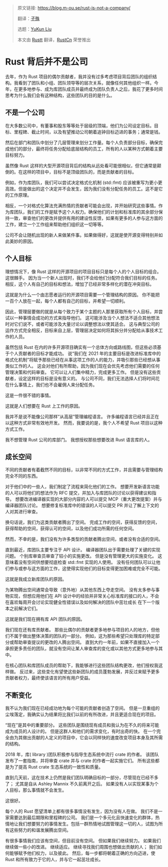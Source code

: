 > 原文链接: https://blog.m-ou.se/rust-is-not-a-company/
> 
> 翻译：[子殊](https://github.com/allenli178)
>
> 选题：[YuKun Liu](https://github.com/mrxiaozhuox)
>
> 本文由 [Rustt](https://Rustt.org) 翻译，[RustCn](https://hirust.cn) 荣誉推出

# Rust 背后并不是公司

去年，作为 Rust 项目的偶尔贡献者，我并没有过多考虑项目背后团队的组织结构。我看到了团队和小组、团队领导等的层次关系，就像任何其他组织一样。今年，在更多地参与、成为库团队成员并最终成为团队负责人之后，我花了更多时间思考为什么我们会有这种结构，这些团队的目的是什么。
 
## 不是一个公司
在大多数公司中，有董事和股东等等处于层级的顶端，他们为公司设定目标。目标、里程碑、截止时间，以及有望推动公司朝着追钟目标迈进的事务；通常是钱。

然后在部门和团队中划分了几层管理来划分工作量。每个人负责部分目标，确保完成他们的部分，最终将任务分配给底层结构的员工，所有的人以某种方式朝着主要目标努力。

虽然像 Rust 这样的大型开源项目背后的结构从远处看可能很相似，但它通常是颠倒的。在这样的项目中，目标不是顶级团队的，而是贡献者的目标。

例如，作为库团队，我们可以尝试决定格式化机制 (std::fmt) 应该被重写为更小更高效。但是做出的这个决定并不会发生，因为我们没有分配任务的员工。这不是它的工作原理。

相反，一个对格式化算法充满热情的贡献者可能会出现，并开始研究这些事情。作为库团队，我们的工作是赋予这个人权力。确保他们的计划和标准库的其余部分保持一致，审查他们的更改并提供有用的建设性反馈，如果有更多的人参与这方面的工作，建立一个工作组来帮助他们组织这一切等等。

公司不会让随机出现的新人来做某件事。如果做得好，这就是使开源变得特别并如此美妙的原因。

## 个人目标

理想情况下，像 Rust 这样的开源项目的项目目标只是每个人的个人目标的组合。 这很棘手。 因为当一个新人出现时，我们不会给他们分配符合我们目标的任务。 相反，这个人有自己的目标和想法，增加了已经非常多样化的潜在冲突目标。

这就是为什么一个由志愿者运行的开源项目需要一个管理结构的原因。 你不能把一百个人放在一起，每个人都有自己的目标，并希望一切顺利。

因此，管理层要做的就是从每个致力于某个主题的人那里获取所有个人目标，并尝试以一种事情会成功的方式来指导他们。 这可能涉及当个人想法不适合其他想法时对它们说不，或者可能涉及大量讨论以调整想法以使其适合。 这与典型公司的运作方式完全相反，目标来自上层，管理层决定如何将其拆分并分配给从事技术工作的人员。

虽然包括 Rust 在内的许多开源项目确实有一个总体方向或路线图，但这些必须基于个人贡献者的目标才能成功。 说“我们在 2021 年的主要目标是改进标准库中的格式化机制”将赋予那些已经在从事这项工作的人的能力，并吸引那些已经想从事类似工作的人。 这会对他们有所帮助，因为我们现在会优先考虑他们需要的任何管理决策和代码审查。 它可以让人们集中精力，完成更多工作。 但是没有这些贡献者，设定这样的目标是没有意义的。 与公司不同，我们无法选择人们将时间花在什么事情上，我们也不会雇佣人来分配任务。

这是一件很不错的事情。

这就是人们想要在 Rust 上工作的原因。

我并不是说不能像公司那样“从高层”管理编程语言。 许多编程语言已经并且正在以这种方式非常有效地开发。 然而，我要说的是，我个人不希望 Rust 项目以这种方式工作。

我不想管理 Rust 公司的库部门。 我想授权那些想要改进 Rust 语言库的人。

## 成长空间

不同的贡献者有着截然不同的目标，以非常不同的方式工作，并且需要与管理结构完全不同的东西。

对于他们中的一些人，我们制定了流程来简化他们的工作。 想要开发新语言功能的人可以将他们的想法作为 RFC 提交，并加入与库团队的讨论以获得建议和指导。 想要改进编译器实现的大部分内容的人可以提交 MCP（重大更改提案）并与编译器团队讨论。 想要修复标准库中的错误的人可以提交 PR 并让了解上下文的人对其进行审查。

换句话说，我们为这类贡献者腾出了空间。 完成工作的空间，获得反馈的空间，获得帮助的空间，获得认可的空间，以及他们成功所需的任何空间。

然而，不幸的是，我们没有为许多类型的贡献者腾出空间，或者没有合适的空间。

直到最近，库团队主要专注于 API 设计。 编译器团队出于需要处理了关键的实现问题。 个别库审查员审查了较小的实施更改。 但是没有管理更大的实施变化。 这意味着没有空间供想要彻底检查 std::fmt 实现的人使用。 没有任何团队可以让他们参与或参与这方面的工作，这使得实现他们的目标变得更加困难或完全不可能。

这就是我成立新库团队的原因。

为某物腾出空间通常会导致（意外地）从其他东西上夺走空间。 没有太多参与事物实现，但想应用他们在 API 设计中的经验并非常关心标准库的接口的人，不会在喜欢每周开会讨论实现健全性错误以及如何解决的团队中茁壮成长 在下一个版本之前解决它们。

这就是我们现在拥有库 API 团队的原因。

我们现在还有库贡献者。 那些比偶尔的贡献者更多地参与项目的人的地方，但他们不属于做出整体决策的团队的一部分。 例如，这为那些希望只处理库的特定部分或帮助审查提议的更改的人腾出空间。 直到大约一年前，如果不直接加入一个承担更多责任的团队，就没有空间让某人审查库的变化或以其他方式更多地参与其中。

在核心团队和库团队成员的帮助下，我能够进行这些团队结构更改，他们授权我这样做。 反过来，这些变化有望使这些新团队的成员蓬勃发展，并反过来赋予更多贡献者权力，最终使该语言的所有用户受益。

## 不断变化

我不认为我们现在已经成功地为每个可能的贡献者创造了空间。 但是一旦重组的尘埃落定，我确实认为结果将比我们以前的有所改进，并且更适合现在的项目。

“现在”是其中的重要部分。 这些团队是围绕现有成员和我认为在不久的将来可能成为成员的人设计的。 但是这群人和他们的需求变化，有时出奇的快。 在一个完全由为其做出贡献的人定义的项目中，它会以同样快的速度改变项目本身及其所需的结构。

2018 年，库( library )团队积极参与指导生态系统中流行 crate 的作者。 该团队发布了一套指南，并将审查 crate 并与 crate 的作者一起实施它们。 所有这些都是为了提高 Rust crate 生态系统的一致性和质量。

直到几天前，这在技术上仍然是我们团队明确目标的一部分，尽管现在已经不多了； 尤其是自从 Ashley Mannix 不久前离开之后。 如果没有人以实现某事为个人目标，那么事情就不会发生。

这很好。

每个人的 Rust 愿望清单上都有很多事情没有发生，因为没有人在做。 我们不是一家需要达到最后期限和里程碑的公司。 我们是一个多元化且快速变化的群体，热情地让我们想要努力的事情发生。包括一群热情地试图管理这一切的人，试图为所有这些努力的和谐发展腾出空间。

有很多事情我们应该有空间，但目前没有空间。 但如果我们继续努力。 如果我们继续做一些小的改进。 继续适应。 继续寻找我们周围也想做出贡献的人； 我们如何能够赋予他们权力，以及彼此。 然后，每一步都将朝着正确的方向迈进，使 Rust 和所有致力于它的人，并与它一起茁壮成长。